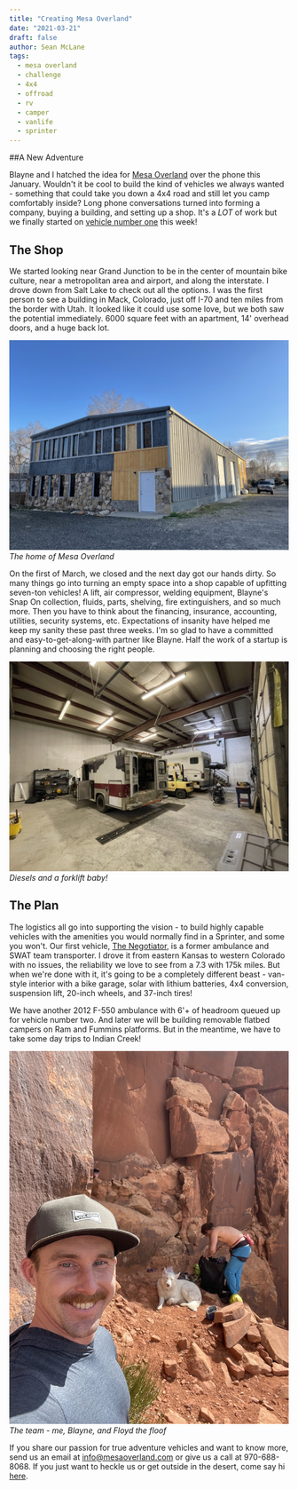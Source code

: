 ```yaml
---
title: "Creating Mesa Overland"
date: "2021-03-21"
draft: false
author: Sean McLane
tags:
  - mesa overland
  - challenge
  - 4x4
  - offroad
  - rv
  - camper
  - vanlife
  - sprinter
---
```


##A New Adventure

Blayne and I hatched the idea for [Mesa Overland](https://www.mesaoverland.com) over the phone this January. Wouldn't it be cool to build the kind of vehicles we always wanted - something that could take you down a 4x4 road and still let you camp comfortably inside? Long phone conversations turned into forming a company, buying a building, and setting up a shop. It's a *LOT* of work but we finally started on [vehicle number one](https://www.mesaoverland.com/builds/thenegotiator) this week!

## The Shop

We started looking near Grand Junction to be in the center of mountain bike culture, near a metropolitan area and airport, and along the interstate. I drove down from Salt Lake to check out all the options. I was the first person to see a building in Mack, Colorado, just off I-70 and ten miles from the border with Utah. It looked like it could use some love, but we both saw the potential immediately. 6000 square feet with an apartment, 14' overhead doors, and a huge back lot. 

![](IMG_7325.jpeg)
*The home of Mesa Overland*

On the first of March, we closed and the next day got our hands dirty. So many things go into turning an empty space into a shop capable of upfitting seven-ton vehicles! A lift, air compressor, welding equipment, Blayne's Snap On collection, fluids, parts, shelving, fire extinguishers, and so much more. Then you have to think about the financing, insurance, accounting, utilities, security systems, etc. Expectations of insanity have helped me keep my sanity these past three weeks. I'm so glad to have a committed and easy-to-get-along-with partner like Blayne. Half the work of a startup is planning and choosing the right people.

![](IMG_7326.jpeg)
*Diesels and a forklift baby!*

## The Plan

The logistics all go into supporting the vision - to build highly capable vehicles with the amenities you would normally find in a Sprinter, and some you won't. Our first vehicle, [The Negotiator](https://www.mesaoverland.com/builds/thenegotiator), is a former ambulance and SWAT team transporter. I drove it from eastern Kansas to western Colorado with no issues, the reliability we love to see from a 7.3 with 175k miles. But when we're done with it, it's going to be a completely different beast - van-style interior with a bike garage, solar with lithium batteries, 4x4 conversion, suspension lift, 20-inch wheels, and 37-inch tires!

We have another 2012 F-550 ambulance with 6'+ of headroom queued up for vehicle number two. And later we will be building removable flatbed campers on Ram and Fummins platforms. But in the meantime, we have to take some day trips to Indian Creek!

![](IMG_7323.jpeg)
*The team - me, Blayne, and Floyd the floof*

If you share our passion for true adventure vehicles and want to know more, send us an email at [info@mesaoverland.com](mailto:info@mesaoverland.com) or give us a call at 970-688-8068. If you just want to heckle us or get outside in the desert, come say hi [here](https://www.mesaoverland.com/about).